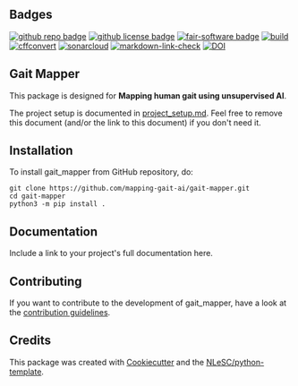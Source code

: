 ## Badges
[![github repo badge](https://img.shields.io/badge/github-repo-000.svg?logo=github&labelColor=gray&color=blue)](https://github.com/mapping-gait-ai/gait-mapper)
[![github license badge](https://img.shields.io/github/license/mapping-gait-ai/gait-mapper)](https://github.com/mapping-gait-ai/gait-mapper)
[![fair-software badge](https://img.shields.io/badge/fair--software.eu-%E2%97%8F%20%20%E2%97%8F%20%20%E2%97%8F%20%20%E2%97%8F%20%20%E2%97%8B-yellow)](https://fair-software.eu)
[![build](https://github.com/mapping-gait-ai/gait-mapper/actions/workflows/build.yml/badge.svg)](https://github.com/mapping-gait-ai/gait-mapper/actions/workflows/build.yml)
[![cffconvert](https://github.com/mapping-gait-ai/gait-mapper/actions/workflows/cffconvert.yml/badge.svg)](https://github.com/mapping-gait-ai/gait-mapper/actions/workflows/cffconvert.yml)
[![sonarcloud](https://github.com/mapping-gait-ai/gait-mapper/actions/workflows/sonarcloud.yml/badge.svg)](https://github.com/mapping-gait-ai/gait-mapper/actions/workflows/sonarcloud.yml)
[![markdown-link-check](https://github.com/mapping-gait-ai/gait-mapper/actions/workflows/markdown-link-check.yml/badge.svg)](https://github.com/mapping-gait-ai/gait-mapper/actions/workflows/markdown-link-check.yml)
[![DOI](https://zenodo.org/badge/DOI/<replace-with-created-DOI>.svg)](https://doi.org/<replace-with-created-DOI>)

## Gait Mapper

This package is designed for **Mapping human gait using unsupervised AI**.

The project setup is documented in [project_setup.md](project_setup.md). Feel free to remove this document (and/or the link to this document) if you don't need it.

## Installation

To install gait_mapper from GitHub repository, do:

```console
git clone https://github.com/mapping-gait-ai/gait-mapper.git
cd gait-mapper
python3 -m pip install .
```

## Documentation

Include a link to your project's full documentation here.

## Contributing

If you want to contribute to the development of gait_mapper,
have a look at the [contribution guidelines](CONTRIBUTING.md).

## Credits

This package was created with [Cookiecutter](https://github.com/audreyr/cookiecutter) and the [NLeSC/python-template](https://github.com/NLeSC/python-template).
